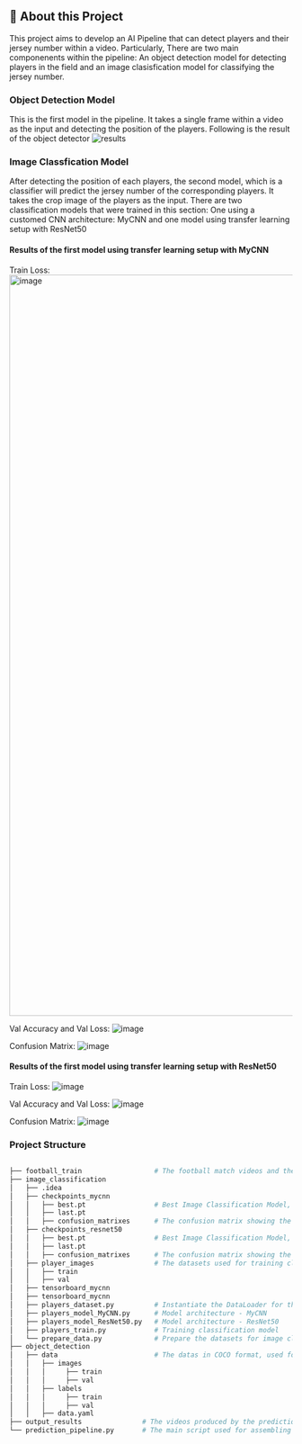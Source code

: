 ## 📍 About this Project
This project aims to develop an AI Pipeline that can detect players and their jersey number within a video. Particularly, There are two main componenents within the pipeline: An object detection model for detecting players in the field and an image clasisfication model for classifying the jersey number.

### Object Detection Model
This is the first model in the pipeline. It takes a single frame within a video as the input and detecting the position of the players. Following is the result of the object detector
![results](https://github.com/user-attachments/assets/5f513efb-bfc9-44b1-9f85-ddeba95dc2db)


### Image Classfication Model
After detecting the position of each players, the second model, which is a classifier will predict the jersey number of the corresponding players. It takes the crop image of the players as the input.
There are two classification models that were trained in this section: One using a customed CNN architecture: MyCNN and one model using transfer learning setup with ResNet50

#### Results of the first model using transfer learning setup with MyCNN
Train Loss:
<img width="1318" alt="image" src="https://github.com/user-attachments/assets/cfe6292b-91d6-4ec0-8b58-0639b3cbd684" />

Val Accuracy and Val Loss:
![image](https://github.com/user-attachments/assets/696ffe1a-c09b-4269-a0ef-e87be1539681)

Confusion Matrix:
![image](https://github.com/user-attachments/assets/ac6ee849-8e76-4828-b8b0-5e251a1c868f)


#### Results of the first model using transfer learning setup with ResNet50
Train Loss:
![image](https://github.com/user-attachments/assets/99ff06c1-a2e4-42bc-a9fa-aa6e3fa75cd3)

Val Accuracy and Val Loss:
![image](https://github.com/user-attachments/assets/bbc0f0b3-b9bc-4cbf-9e01-4e6fc65738c1)

Confusion Matrix:
![image](https://github.com/user-attachments/assets/4a37245d-8c2c-4d73-82b3-152d3b9a2b36)


### Project Structure

```sh

├── football_train                  # The football match videos and their annotation files
├── image_classification
│   ├── .idea
│   ├── checkpoints_mycnn
│   │   ├── best.pt                 # Best Image Classification Model, the one being used in the prediction pipeline
│   │   ├── last.pt  
│   │   ├── confusion_matrixes      # The confusion matrix showing the prediction results
│   ├── checkpoints_resnet50
│   │   ├── best.pt                 # Best Image Classification Model, the one being used in the prediction pipeline
│   │   ├── last.pt  
│   │   ├── confusion_matrixes      # The confusion matrix showing the prediction results
│   ├── player_images               # The datasets used for training classification model
│   │   ├── train                 
│   │   ├── val                   
│   ├── tensorboard_mycnn 
│   ├── tensorboard_mycnn                 
│   ├── players_dataset.py          # Instantiate the DataLoader for the model
│   ├── players_model_MyCNN.py      # Model architecture - MyCNN
│   ├── players_model_ResNet50.py   # Model architecture - ResNet50
│   ├── players_train.py            # Training classification model
│   └── prepare_data.py             # Prepare the datasets for image classification model
├── object_detection
│   ├── data                        # The datas in COCO format, used for training object detection model        
│   │   ├── images
│   │   │     ├── train
│   │   │     ├── val
│   │   ├── labels
│   │   │     ├── train
│   │   │     ├── val
│   │   ├── data.yaml
├── output_results               # The videos produced by the prediction pipeline, annotating players with binding boxes and jersey number in text format
└── prediction_pipeline.py       # The main script used for assembling models into a prediction pipeline, running this script will produce the output results

```
